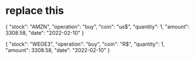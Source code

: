 # replace this

{
    "stock": "AMZN",
    "operation": "buy",
    "coin": "us$",
    "quantity": 1,
    "amount": 3308.58,
    "date": "2022-02-10"
}

{
    "stock": "WEGE3",
    "operation": "buy",
    "coin": "R$",
    "quantity": 1,
    "amount": 3308.58,
    "date": "2022-02-10"
}